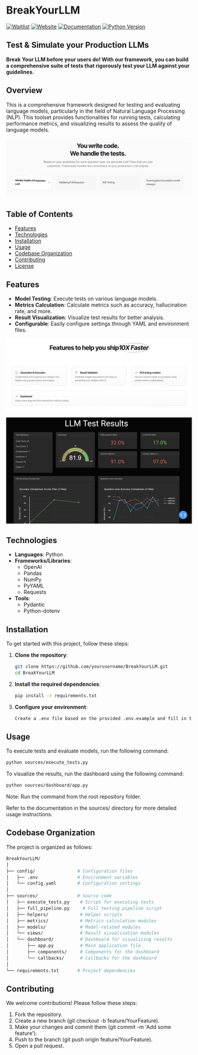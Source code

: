 # BreakYourLLM



[![Waitlist](https://img.shields.io/badge/Waitlist-Click_here-blue)](https://www.breakyourllm.com/waitlist)
[![Website](https://img.shields.io/badge/Website-Click_here-green)](https://www.breakyourllm.com/)
[![Documentation](https://img.shields.io/badge/docs-online-blue?style=flat-square)](https://modelpulse.github.io/BreakYourLLM)
[![Python Version](https://img.shields.io/badge/python-3.8%2B-blue.svg)](https://www.python.org/downloads/release/python-380/)
## Test & Simulate your Production LLMs

**Break Your LLM before your users do! With our framework, you can build a comprehensive suite of tests that rigorously test your LLM against your guidelines.**

## Overview

This is a comprehensive framework designed for testing and evaluating language models, particularly in the field of Natural Language Processing (NLP). This toolset provides functionalities for running tests, calculating performance metrics, and visualizing results to assess the quality of language models.

![Overview Image](docs/images/overview.png)

## Table of Contents

- [Features](#features)
- [Technologies](#technologies)
- [Installation](#installation)
- [Usage](#usage)
- [Codebase Organization](#codebase-organization)
- [Contributing](#contributing)
- [License](#license)

## Features

- **Model Testing**: Execute tests on various language models.
- **Metrics Calculation**: Calculate metrics such as accuracy, hallucination rate, and more.
- **Result Visualization**: Visualize test results for better analysis.
- **Configurable**: Easily configure settings through YAML and environment files.

![Features Image](docs/images/features.png)

![Dashboard Image](docs/images/dashboard_metrics.png)

## Technologies

- **Languages**: Python
- **Frameworks/Libraries**: 
  - OpenAI
  - Pandas
  - NumPy
  - PyYAML
  - Requests
- **Tools**: 
  - Pydantic
  - Python-dotenv

## Installation

To get started with this project, follow these steps:

1. **Clone the repository**:
   ```bash
   git clone https://github.com/yourusername/BreakYourLLM.git
   cd BreakYourLLM

2. **Install the required dependencies**:
    ```bash
    pip install -r requirements.txt
    ```
3. **Configure your environment**:
    ```bash
    Create a .env file based on the provided .env.example and fill in the necessary variables.
    ```

## Usage

To execute tests and evaluate models, run the following command:

```bash
python sources/execute_tests.py
```


To visualize the results, run the dashboard using the following command:
```bash
python sources/dashboard/app.py
```
Note: Run the command from the root repository folder.

Refer to the documentation in the sources/ directory for more detailed usage instructions.


## Codebase Organization
The project is organized as follows:

```bash
BreakYourLLM/
│
├── config/                # Configuration files
│   ├── .env               # Environment variables
│   └── config.yaml        # Configuration settings
│
├── sources/               # Source code
│   ├── execute_tests.py    # Script for executing tests
│   ├── full_pipeline.py     # Full testing pipeline script
│   ├── helpers/            # Helper scripts
│   ├── metrics/            # Metrics calculation modules
│   ├── models/             # Model-related modules
│   └── views/              # Result visualization modules
│   └── dashboard/          # Dashboard for visualizing results
│       ├── app.py          # Main application file
│       ├── components/     # Components for the dashboard
│       └── callbacks/      # Callbacks for the dashboard
│
└── requirements.txt       # Project dependencies
```

## Contributing

We welcome contributions! Please follow these steps:

1. Fork the repository.
2. Create a new branch (git checkout -b feature/YourFeature).
3. Make your changes and commit them (git commit -m 'Add some feature').
4. Push to the branch (git push origin feature/YourFeature).
5. Open a pull request.


